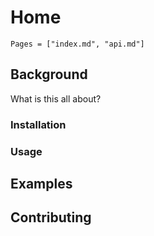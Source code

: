# Home

```@contents
Pages = ["index.md", "api.md"]
```

## Background
What is this all about?

### Installation

### Usage


## Examples


## Contributing
